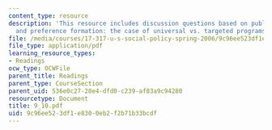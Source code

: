 ```yaml
---
content_type: resource
description: 'This resource includes discussion questions based on public opinion
  and preference formation: the case of universal vs. targeted programs.'
file: /media/courses/17-317-u-s-social-policy-spring-2006/9c96ee523df1e8300eb2f2b71b33bcdf_9_10.pdf
file_type: application/pdf
learning_resource_types:
- Readings
ocw_type: OCWFile
parent_title: Readings
parent_type: CourseSection
parent_uid: 536e0c27-28e4-dfd0-c239-af83a9c94280
resourcetype: Document
title: 9_10.pdf
uid: 9c96ee52-3df1-e830-0eb2-f2b71b33bcdf
---
```

